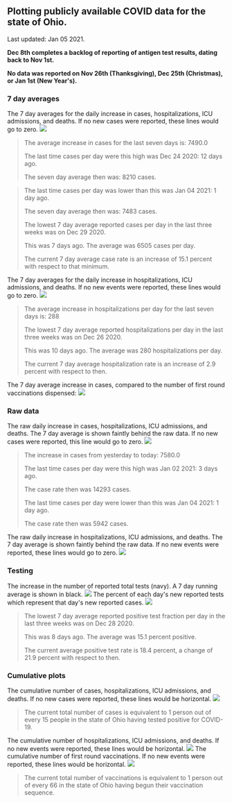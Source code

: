 ## Plotting publicly available COVID data for the state of Ohio. 

Last updated: Jan 05 2021. 

**Dec 8th completes a backlog of reporting of antigen test results, dating back to Nov 1st.**

**No data was reported on Nov 26th (Thanksgiving), Dec 25th (Christmas), or Jan 1st (New Year's).**
### 7 day averages
The 7 day averages for the daily increase in cases, hospitalizations, ICU admissions, and deaths. If no new cases were reported, these lines would go to zero.
![](7dayaverage_cases.png)

>The average increase in cases for the last seven days is: 7490.0
>
>The last time cases per day were this high was Dec 24 2020: 12 days ago.
>
>The seven day average then was: 8210 cases.

>
>The last time cases per day was lower than this was Jan 04 2021: 1 day ago.
>
>The seven day average then was: 7483 cases.
>
>The lowest 7 day average reported cases per day in the last three weeks was on Dec 29 2020.
>
>This was 7 days ago. The average was 6505 cases per day.
>
>The current 7 day average case rate is an increase of 15.1 percent with respect to that minimum.

The 7 day averages for the daily increase in hospitalizations, ICU admissions, and deaths. If no new events were reported, these lines would go to zero.
![](7dayaverage_hospital.png)

>The average increase in hospitalizations per day for the last seven days is: 288
>
>The lowest 7 day average reported hospitalizations per day in the last three weeks was on Dec 26 2020.
>
>This was 10 days ago. The average was 280 hospitalizations per day.
>
>The current 7 day average hospitalization rate is an increase of 2.9 percent with respect to then.

The 7 day average increase in cases, compared to the number of first round vaccinations dispensed:
![](DailyVaccinationsCases.png)

### Raw data
The raw daily increase in cases, hospitalizations, ICU admissions, and deaths. The 7 day average is shown faintly behind the raw data. If no new cases were reported, this line would go to zero.
![](DailyCases.png)

>The increase in cases from yesterday to today: 7580.0 
>
>The last time cases per day were this high was Jan 02 2021: 3 days ago. 
>
>The case rate then was 14293 cases.
>
>The last time cases per day were lower than this was Jan 04 2021: 1 day ago. 
>
>The case rate then was 5942 cases.

The raw daily increase in hospitalizations, ICU admissions, and deaths. The 7 day average is shown faintly behind the raw data. If no new events were reported, these lines would go to zero.
![](DailyHospitalizations.png)

### Testing

The increase in the number of reported total tests (navy). A 7 day running average is shown in black.
![](DailyTests.png)
The percent of each day's new reported tests which represent that day's new reported cases.
![](percentpositive_tests.png)

>The lowest 7 day average reported positive test fraction per day in the last three weeks was on Dec 28 2020.
>
>This was 8 days ago. The average was 15.1 percent positive. 
>
>The current average positive test rate is 18.4 percent, a change of 21.9 percent with respect to then. 

### Cumulative plots
The cumulative number of cases, hospitalizations, ICU admissions, and deaths. If no new cases were reported, these lines would be horizontal.
![](Cases.png)

>The current total number of cases is equivalent to 1 person out of every 15 people in the state of Ohio having tested positive for COVID-19.

The cumulative number of hospitalizations, ICU admissions, and deaths. If no new events were reported, these lines would be horizontal.
![](Hospitalizations.png)
The cumulative number of first round vaccinations. If no new events were reported, these lines would be horizontal.
![](Vaccinations.png)

>The current total number of vaccinations is equivalent to 1 person out of every 66 in the state of Ohio having begun their vaccination sequence.

